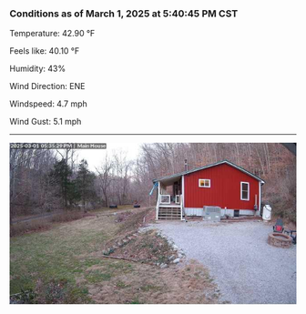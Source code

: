 ### Conditions as of March 1, 2025 at 5:40:45 PM CST 

Temperature: 42.90 &deg;F

Feels like: 40.10 &deg;F

Humidity: 43%

Wind Direction: ENE

Windspeed: 4.7 mph

Wind Gust: 5.1 mph

---

<img src="./images/latest.jpeg"/>

